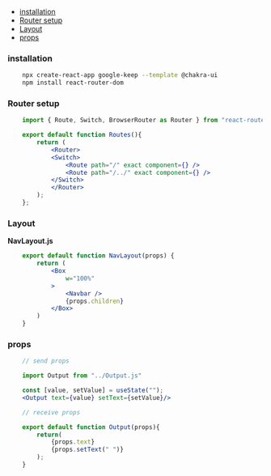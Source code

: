 - [installation](#installation)
- [Router setup](#router-setup)
- [Layout](#layout)
- [props](#props)



### installation

```sh
    npx create-react-app google-keep --template @chakra-ui
    npm install react-router-dom
```

### Router setup

```jsx
    import { Route, Switch, BrowserRouter as Router } from "react-router-dom";

    export default function Routes(){
        return (
            <Router>
            <Switch>
                <Route path="/" exact component={} />
                <Route path="/../" exact component={} />
            </Switch>
            </Router>
        );
    };
```

### Layout
**NavLayout.js**

```jsx
    export default function NavLayout(props) {
        return (
            <Box
                w="100%"
            >
                <Navbar />
                {props.children}
            </Box>
        )
    }
```


### props 

```jsx
    // send props

    import Output from "../Output.js"

    const [value, setValue] = useState("");
    <Output text={value} setText={setValue}/>

    // receive props

    export default function Output(props){
        return(
            {props.text}
            {props.setText(" ")}
        );
    }
```

